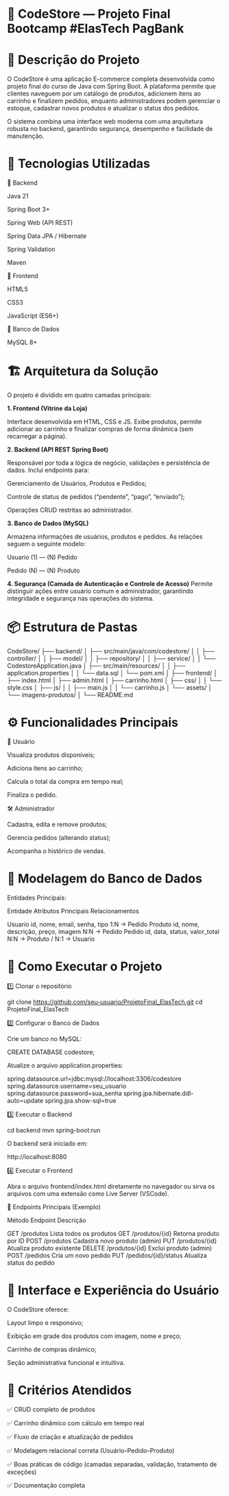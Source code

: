 # 🛒 CodeStore — Projeto Final Bootcamp #ElasTech PagBank 

# 📖 Descrição do Projeto

O CodeStore é uma aplicação E-commerce completa desenvolvida como projeto final do curso de Java com Spring Boot.
A plataforma permite que clientes naveguem por um catálogo de produtos, adicionem itens ao carrinho e finalizem pedidos, enquanto administradores podem gerenciar o estoque, cadastrar novos produtos e atualizar o status dos pedidos.

O sistema combina uma interface web moderna com uma arquitetura robusta no backend, garantindo segurança, desempenho e facilidade de manutenção.

# 🧩 Tecnologias Utilizadas

🔹 Backend

Java 21

Spring Boot 3+

Spring Web (API REST)

Spring Data JPA / Hibernate

Spring Validation

Maven

🔹 Frontend

HTML5

CSS3

JavaScript (ES6+)

🔹 Banco de Dados

MySQL 8+

# 🏗️ Arquitetura da Solução

O projeto é dividido em quatro camadas principais:

**1. Frontend (Vitrine da Loja)**

Interface desenvolvida em HTML, CSS e JS.
Exibe produtos, permite adicionar ao carrinho e finalizar compras de forma dinâmica (sem recarregar a página).


**2. Backend (API REST Spring Boot)**

Responsável por toda a lógica de negócio, validações e persistência de dados.
Inclui endpoints para:

Gerenciamento de Usuários, Produtos e Pedidos;

Controle de status de pedidos (“pendente”, “pago”, “enviado”);

Operações CRUD restritas ao administrador.

**3. Banco de Dados (MySQL)**

Armazena informações de usuários, produtos e pedidos.
As relações seguem o seguinte modelo:

Usuario (1) — (N) Pedido

Pedido (N) — (N) Produto


**4. Segurança (Camada de Autenticação e Controle de Acesso)**
Permite distinguir ações entre usuário comum e administrador, garantindo integridade e segurança nas operações do sistema.

# 📦 Estrutura de Pastas

CodeStore/
├── backend/
│   ├── src/main/java/com/codestore/
│   │   ├── controller/
│   │   ├── model/
│   │   ├── repository/
│   │   ├── service/
│   │   └── CodestoreApplication.java
│   ├── src/main/resources/
│   │   ├── application.properties
│   │   └── data.sql
│   └── pom.xml
│
├── frontend/
│   ├── index.html
│   ├── admin.html
│   ├── carrinho.html
│   ├── css/
│   │   └── style.css
│   ├── js/
│   │   ├── main.js
│   │   └── carrinho.js
│   └── assets/
│       └── imagens-produtos/
│
└── README.md

# ⚙️ Funcionalidades Principais

👤 Usuário

Visualiza produtos disponíveis;

Adiciona itens ao carrinho;

Calcula o total da compra em tempo real;

Finaliza o pedido.

🛠️ Administrador

Cadastra, edita e remove produtos;

Gerencia pedidos (alterando status);

Acompanha o histórico de vendas.

# 🧮 Modelagem do Banco de Dados

Entidades Principais:

Entidade	Atributos Principais	Relacionamentos

Usuario	id, nome, email, senha, tipo	1:N → Pedido
Produto	id, nome, descrição, preço, imagem	N:N → Pedido
Pedido	id, data, status, valor_total	N:N → Produto / N:1 → Usuario

# 🚀 Como Executar o Projeto

1️⃣ Clonar o repositório

git clone https://github.com/seu-usuario/ProjetoFinal_ElasTech.git
cd ProjetoFinal_ElasTech

2️⃣ Configurar o Banco de Dados

Crie um banco no MySQL:

CREATE DATABASE codestore;

Atualize o arquivo application.properties:

spring.datasource.url=jdbc:mysql://localhost:3306/codestore
spring.datasource.username=seu_usuario
spring.datasource.password=sua_senha
spring.jpa.hibernate.ddl-auto=update
spring.jpa.show-sql=true

3️⃣ Executar o Backend

cd backend
mvn spring-boot:run

O backend será iniciado em:

http://localhost:8080

4️⃣ Executar o Frontend

Abra o arquivo frontend/index.html diretamente no navegador
ou sirva os arquivos com uma extensão como Live Server (VSCode).


🧪 Endpoints Principais (Exemplo)

Método	Endpoint	Descrição

GET	/produtos	Lista todos os produtos
GET	/produtos/{id}	Retorna produto por ID
POST	/produtos	Cadastra novo produto (admin)
PUT	/produtos/{id}	Atualiza produto existente
DELETE	/produtos/{id}	Exclui produto (admin)
POST	/pedidos	Cria um novo pedido
PUT	/pedidos/{id}/status	Atualiza status do pedido

# 🎨 Interface e Experiência do Usuário

O CodeStore oferece:

Layout limpo e responsivo;

Exibição em grade dos produtos com imagem, nome e preço;

Carrinho de compras dinâmico;

Seção administrativa funcional e intuitiva.

# 🧰 Critérios Atendidos

✅ CRUD completo de produtos

✅ Carrinho dinâmico com cálculo em tempo real

✅ Fluxo de criação e atualização de pedidos

✅ Modelagem relacional correta (Usuário–Pedido–Produto)

✅ Boas práticas de código (camadas separadas, validação, tratamento de exceções)

✅ Documentação completa